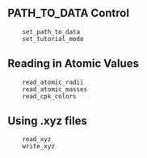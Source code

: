 
<a id='PATH_TO_DATA-Control-1'></a>

## PATH_TO_DATA Control


```
    set_path_to_data
    set_tutorial_mode
```


<a id='Reading-in-Atomic-Values-1'></a>

## Reading in Atomic Values


```
    read_atomic_radii
    read_atomic_masses
    read_cpk_colors
```


<a id='Using-.xyz-files-1'></a>

## Using .xyz files


```
    read_xyz
    write_xyz
```


